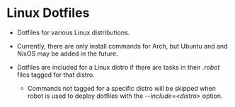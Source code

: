 # Linux Dotfiles

- Dotfiles for various Linux distributions.

- Currently, there are only install commands for Arch, but Ubuntu and and NixOS may be added in the future.

- Dotfiles are included for a Linux distro if there are tasks in their *.robot* files tagged for that distro.

    - Commands not tagged for a specific distro will be skipped when robot is used to deploy dotfiles with the *--include=\<distro>* option.